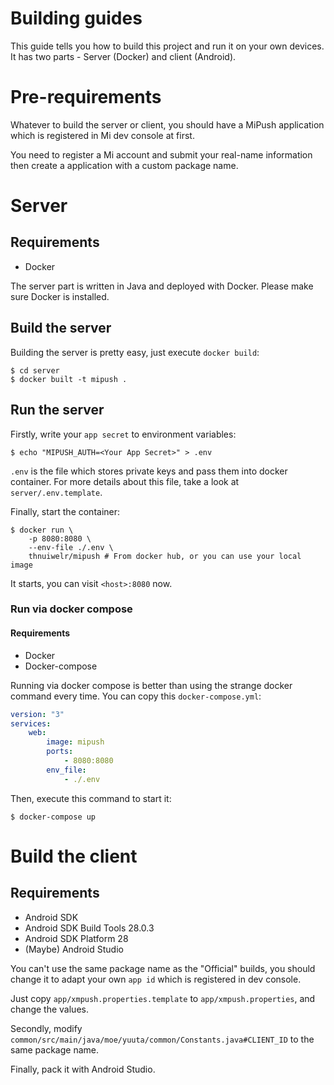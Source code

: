 # Building guides
This guide tells you how to build this project and run it on your own devices.
It has two parts - Server (Docker) and client (Android).

# Pre-requirements
Whatever to build the server or client, you should have a MiPush application which is registered in Mi dev console at first.

You need to register a Mi account and submit your real-name information then create a application with a custom package name.

# Server

## Requirements
* Docker

The server part is written in Java and deployed with Docker. Please make sure Docker is installed.

## Build the server
Building the server is pretty easy, just execute `docker build`:
```shell
$ cd server
$ docker built -t mipush .
```

## Run the server
Firstly, write your `app secret` to environment variables:
```shell
$ echo "MIPUSH_AUTH=<Your App Secret>" > .env
```
`.env` is the file which stores private keys and pass them into docker container.
For more details about this file, take a look at `server/.env.template`.

Finally, start the container:
```shell
$ docker run \
    -p 8080:8080 \
    --env-file ./.env \
    thnuiwelr/mipush # From docker hub, or you can use your local image
```
It starts, you can visit `<host>:8080` now.

### Run via docker compose

#### Requirements
* Docker
* Docker-compose

Running via docker compose is better than using the strange docker command every time. You can copy this `docker-compose.yml`:
```yml
version: "3"
services:
    web:
        image: mipush
        ports:
            - 8080:8080
        env_file:
            - ./.env
```
Then, execute this command to start it:
```shell
$ docker-compose up
```

# Build the client

## Requirements
* Android SDK
* Android SDK Build Tools 28.0.3
* Android SDK Platform 28
* (Maybe) Android Studio

You can't use the same package name as the "Official" builds, you should change it to adapt your own `app id` which is registered in dev console.

Just copy `app/xmpush.properties.template` to `app/xmpush.properties`, and change the values.

Secondly, modify `common/src/main/java/moe/yuuta/common/Constants.java#CLIENT_ID` to the same package name.

Finally, pack it with Android Studio.